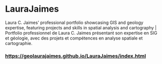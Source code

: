 # LauraJaimes
Laura C. Jaimes' professional portfolio showcasing GIS and geology expertise, featuring projects and skills in spatial analysis and cartography | Portfolio professionnel de Laura C. Jaimes présentant son expertise en SIG et géologie, avec des projets et compétences en analyse spatiale et cartographie.
### https://geolaurajaimes.github.io/LauraJaimes/index.html
